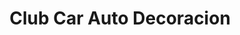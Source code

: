 ---
title: "Club Car Auto Decoracion"
url: /liberia/club-car-auto-decoracion/
shop: reparación de automóviles
---